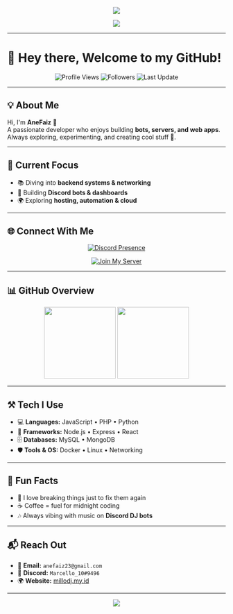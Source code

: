 <!-- 🎆 Banner Header -->
<p align="center">
  <img src="https://capsule-render.vercel.app/api?type=waving&color=0:00c6ff,100:0072ff&height=200&section=header&text=Hi,%20I'm%20AneFaiz!%20👋&fontSize=40&fontColor=ffffff&animation=fadeIn&fontAlignY=35" />
</p>

<!-- ✨ Typing Effect -->
<p align="center">
  <img src="https://readme-typing-svg.herokuapp.com?font=Fira+Code&size=22&duration=3000&pause=1000&color=0072FF&center=true&vCenter=true&width=600&lines=Developer+%7C+Bot+Maker+%7C+Web+Explorer;Always+learning+new+things+🚀;Let's+build+something+awesome+together!"/>
</p>

---

# 👋 Hey there, Welcome to my GitHub!

<p align="center">
  <img src="https://komarev.com/ghpvc/?username=anefaiz&style=for-the-badge&color=blue" alt="Profile Views"/>
  <img src="https://img.shields.io/github/followers/anefaiz?style=for-the-badge&logo=github" alt="Followers"/>
  <img src="https://img.shields.io/badge/Last%20Updated-Sep%202025-green?style=for-the-badge" alt="Last Update"/>
</p>

---

## 💡 About Me
Hi, I'm **AneFaiz** 🙌  
A passionate developer who enjoys building **bots, servers, and web apps**.  
Always exploring, experimenting, and creating cool stuff 🚀.  

---

## 🚀 Current Focus
- 📚 Diving into **backend systems & networking**  
- 🤖 Building **Discord bots & dashboards**  
- 🌍 Exploring **hosting, automation & cloud**  

---

## 🌐 Connect With Me
<p align="center">
  <a href="https://discord.com/users/762337438869225533">
    <img src="https://lanyard.cnrad.dev/api/762337438869225533?theme=dark&bg=1f1f1f&animated=true&borderRadius=20px" alt="Discord Presence"/>
  </a>
</p>

<p align="center">
  <a href="https://discord.gg/mjS5J2K3ep">
    <img src="https://img.shields.io/discord/1028300568214651010?label=Join%20My%20Community&logo=discord&style=for-the-badge&color=5865F2" alt="Join My Server"/>
  </a>
</p>

---

## 📊 GitHub Overview
<p align="center">
  <img src="https://github-readme-stats.vercel.app/api?username=anefaiz&show_icons=true&theme=tokyonight" height="165" />
  <img src="https://github-readme-stats.vercel.app/api/top-langs/?username=anefaiz&layout=compact&theme=tokyonight" height="165" />
</p>

---

## ⚒️ Tech I Use
- 💻 **Languages:** JavaScript • PHP • Python  
- 🚀 **Frameworks:** Node.js • Express • React  
- 🗄️ **Databases:** MySQL • MongoDB  
- 🛡️ **Tools & OS:** Docker • Linux • Networking  

---

## 🎲 Fun Facts
- 🔧 I love breaking things just to fix them again  
- ☕ Coffee = fuel for midnight coding  
- 🎶 Always vibing with music on **Discord DJ bots**  

---

## 📬 Reach Out
- 📧 **Email:** `anefaiz23@gmail.com`  
- 💬 **Discord:** `Marcello_10#9496`  
- 🌍 **Website:** [millodj.my.id](http://www.millodj.my.id)  

---

<!-- 🌊 Footer Wave -->
<p align="center">
  <img src="https://capsule-render.vercel.app/api?type=waving&color=0:0072ff,100:00c6ff&height=120&section=footer"/>
</p>
